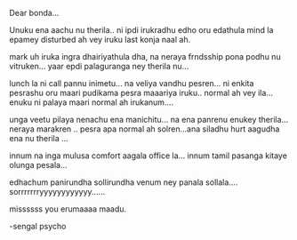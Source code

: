 Dear bonda...

Unuku ena aachu nu therila.. ni ipdi irukradhu edho oru edathula mind la epamey disturbed ah vey iruku last konja naal ah.

mark uh iruka ingra dhairiyathula dha, na neraya frndsship pona podhu nu vitruken...
yaar epdi palaguranga ney therila nu...

lunch la ni call pannu inimetu...
na veliya vandhu pesren... 
ni enkita pesrashu oru maari pudikama pesra maaariya iruku..
normal ah vey ila...
enuku ni palaya maari normal ah irukanum....

unga veetu pilaya nenachu ena manichitu...
na ena panrenu enukey therila...
neraya marakren ..
pesra apa normal ah solren...ana siladhu hurt aagudha ena nu therila ...

innum na inga mulusa comfort aagala office la...
innum tamil pasanga kitaye olunga pesala...

edhachum panirundha sollirundha venum ney panala sollala....
sorrrrrrryyyyyyyyyyyy......


missssss you erumaaaa maadu.


-sengal psycho

